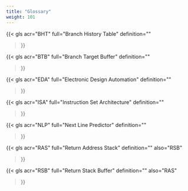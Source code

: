 ```yaml
---
title: "Glossary"
weight: 101
---
```


{{< gls 
  acr="BHT" 
  full="Branch History Table" 
  definition="" 
>}}

{{< gls 
  acr="BTB" 
  full="Branch Target Buffer" 
  definition="" 
>}}

{{< gls 
  acr="EDA" 
  full="Electronic Design Automation" 
  definition="" 
>}}

{{< gls 
  acr="ISA" 
  full="Instruction Set Architecture" 
  definition="" 
>}}

{{< gls 
  acr="NLP" 
  full="Next Line Predictor" 
  definition="" 
>}}

{{< gls 
  acr="RAS" 
  full="Return Address Stack" 
  definition="" 
  also="RSB"
>}}

{{< gls 
  acr="RSB" 
  full="Return Stack Buffer" 
  definition="" 
  also="RAS"
>}}